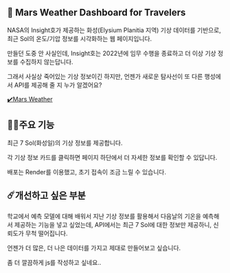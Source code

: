 <section>
<h1>🌌 Mars Weather Dashboard for Travelers</h1>
<p>NASA의 Insight호가 제공하는 화성(Elysium Planitia 지역) 기상 데이터를 기반으로, 최근 Sol의 온도/기압 정보를 시각화하는 웹 페이지입니다.</p>
<p>만들던 도중 안 사실인데, Insight호는 2022년에 임무 수행을 종료하고 더 이상 기상 정보를 수집하지 않는답니다.</p>
<p>그래서 사실상 죽어있는 기상 정보이긴 하지만, 언젠가 새로운 탐사선이 또 다른 행성에서 API를 제공해 줄 지 누가 알겠어요?</p>
<p><a href="https://mars-weather-7myy.onrender.com/" target="_blank">✔️Mars Weather</a></p>
</section>

<section>
<h2>👨‍🚀주요 기능</h2>
<p>최근 7 Sol(화성일)의 기상 정보를 제공합니다.</p>
<p>각 기상 정보 카드를 클릭하면 페이지 하단에서 더 자세한 정보를 확인할 수 있답니다.</p>
<p>배포는 Render를 이용했고, 초기 접속이 조금 느릴 수 있습니다.</p>
</section>
  
<section>
<h2>☄️개선하고 싶은 부분</h2>
<p>학교에서 예측 모델에 대해 배워서 지난 기상 정보를 활용해서 다음날의 기온을 예측해서 제공하는 기능을 넣고 싶었는데, API에서는 최근 7 Sol에 대한 정보만 제공하니, 신뢰도가 무척 떨어집니다.</p>
<p>언젠가 더 많은, 더 나은 데이터를 가지고 제대로 만들어보고 싶습니다.</p>
<p>좀 더 깔끔하게 js를 작성하고 싶네요..</p>
</section>
